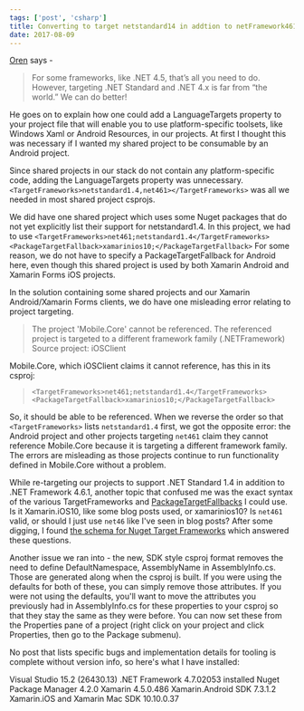 ```yaml
---
tags: ['post', 'csharp']
title: Converting to target netstandard14 in addtion to netFramework461
date: 2017-08-09
---
```


[Oren](https://oren.codes/2017/01/04/multi-targeting-the-world-a-single-project-to-rule-them-all/) says - 
> For some frameworks, like .NET 4.5, that’s all you need to do. However, targeting .NET Standard and .NET 4.x is far from “the world.” We can do better! 

He goes on to explain how one could add a LanguageTargets property to your project file that will enable you to use platform-specific toolsets, like Windows Xaml or Android Resources, in our projects. At first I thought this was necessary if I wanted my shared project to be consumable by an Android project. 

Since shared projects in our stack do not contain any platform-specific code, adding the LanguageTargets property was unnecessary. `<TargetFrameworks>netstandard1.4,net461></TargetFrameworks>` was all we needed in most shared project csprojs. 

We did have one shared project which uses some Nuget packages that do not yet explicitly list their support for netstandard1.4. In this project, we had to use 
`<TargetFrameworks>net461;netstandard1.4</TargetFrameworks>`
`<PackageTargetFallback>xamarinios10;</PackageTargetFallback>`
For some reason, we do not have to specify a PackageTargetFallback for Android here, even though this shared project is used by both Xamarin Android and Xamarin Forms iOS projects. 

In the solution containing some shared projects and our Xamarin Android/Xamarin Forms clients, we do have one misleading error relating to project targeting. 

> The project 'Mobile.Core' cannot be referenced. The referenced project is targeted to a different framework family (.NETFramework)	Source project: iOSClient			

Mobile.Core, which iOSClient claims it cannot reference, has this in its csproj:
>     <TargetFrameworks>net461;netstandard1.4</TargetFrameworks>
>     <PackageTargetFallback>xamarinios10;</PackageTargetFallback>

So, it should be able to be referenced. When we reverse the order so that `<TargetFrameworks>` lists `netstandard1.4` first, we got the opposite error: the Android project and other projects targeting `net461` claim they cannot reference Mobile.Core because it is targeting a different framework family. The errors are misleading as those projects continue to run functionality defined in Mobile.Core without a problem. 

While re-targeting our projects to support .NET Standard 1.4 in addition to .NET Framework 4.6.1, another topic that confused me was the exact syntax of the various TargetFrameworks and [PackageTargetFallbacks](https://github.com/NuGet/Home/wiki/PackageTargetFallback-(new-design-for-Imports)) I could use. Is it Xamarin.iOS10, like some blog posts used, or xamarinios10? Is `net461` valid, or should I just use `net46` like I've seen in blog posts? After some digging, I found [the schema for Nuget Target Frameworks](https://docs.microsoft.com/en-us/nuget/schema/target-frameworks) which answered these questions. 


Another issue we ran into - the new, SDK style csproj format removes the need to define DefaultNamespace, AssemblyName in AssemblyInfo.cs. Those are generated along when the csproj is built. If you were using the defaults for both of these, you can simply remove those attributes. If you were not using the defaults, you'll want to move the attributes you previously had in AssemblyInfo.cs for these properties to your csproj so that they stay the same as they were before. You can now set these from the Properties pane of a project (right click on your project and click Properties, then go to the Package submenu).  

No post that lists specific bugs and implementation details for tooling is complete without version info, so here's what I have installed: 

Visual Studio 15.2 (26430.13) 
.NET Framework 4.7.02053 installed
Nuget Package Manager 4.2.0
Xamarin 4.5.0.486
Xamarin.Android SDK 7.3.1.2
Xamarin.iOS and Xamarin Mac SDK 10.10.0.37

